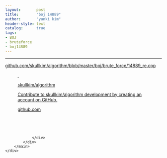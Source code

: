 ```yaml
---
layout:       post
title:        "boj 14889"
author:       "yunki kim"
header-style: text
catalog:      true
tags: 
- BOJ
- bruteforce
- boj14889
---
```


<head></head>
<body id="tt-body-page" class="">
<div id="wrap" class="wrap-right">
    <div id="container">
        <main class="main ">
            <div class="area-main">
                <div class="area-view">
                    <div class="article-header"></div>
                    <hr>
                    <div class="article-view">
                        <div class="contents_style">
                            <p><a href="https://github.com/skullkim/algorithm/blob/master/boj/brute_force/14889_re.cpp" target="_blank" rel="noopener">github.com/skullkim/algorithm/blob/master/boj/brute_force/14889_re.cpp</a></p>
<figure id="og_1614238234520" contenteditable="false" data-ke-type="opengraph" data-og-type="object" data-og-title="skullkim/algorithm" data-og-description="Contribute to skullkim/algorithm development by creating an account on GitHub." data-og-host="github.com" data-og-source-url="https://github.com/skullkim/algorithm/blob/master/boj/brute_force/14889_re.cpp" data-og-url="https://github.com/skullkim/algorithm" data-og-image="https://scrap.kakaocdn.net/dn/gYTeO/hyJn1ACfCI/NMScZjRkeSzF1nYZgd8g4K/img.jpg?width=400&amp;height=400&amp;face=0_0_400_400"><a href="https://github.com/skullkim/algorithm/blob/master/boj/brute_force/14889_re.cpp" target="_blank" rel="noopener" data-source-url="https://github.com/skullkim/algorithm/blob/master/boj/brute_force/14889_re.cpp">
<div class="og-image" style="background-image: url('https://scrap.kakaocdn.net/dn/gYTeO/hyJn1ACfCI/NMScZjRkeSzF1nYZgd8g4K/img.jpg?width=400&amp;height=400&amp;face=0_0_400_400');">&nbsp;</div>
<div class="og-text">
<p class="og-title">skullkim/algorithm</p>
<p class="og-desc">Contribute to skullkim/algorithm development by creating an account on GitHub.</p>
<p class="og-host">github.com</p>
</div>
</a></figure>
<p>&nbsp;</p>
                        </div>
                        <br>
                        <div class="tags"></div>
                    </div>
                    
                </div>
            </div>
        </main>
    </div>
</div>


</body>